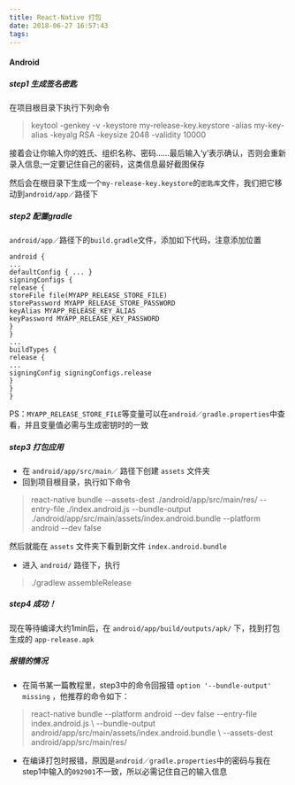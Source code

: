 ```yaml
---
title: React-Native 打包
date: 2018-06-27 16:57:43
tags:
---
```

#### Android

##### step1 生成签名密匙
在项目根目录下执行下列命令
>keytool -genkey -v -keystore my-release-key.keystore -alias my-key-alias -keyalg RSA -keysize 2048 -validity 10000

接着会让你输入你的姓氏、组织名称、密码……最后输入‘y’表示确认，否则会重新录入信息;一定要记住自己的密码，这类信息最好截图保存

然后会在根目录下生成一个`my-release-key.keystore`的`密匙库`文件，我们把它移动到`android/app／`路径下

##### step2 配置gradle
`android/app／`路径下的`build.gradle`文件，添加如下代码，注意添加位置
```
android { 
... 
defaultConfig { ... }
signingConfigs {
release {
storeFile file(MYAPP_RELEASE_STORE_FILE)
storePassword MYAPP_RELEASE_STORE_PASSWORD
keyAlias MYAPP_RELEASE_KEY_ALIAS
keyPassword MYAPP_RELEASE_KEY_PASSWORD
}
}
...
buildTypes {
release {
...
signingConfig signingConfigs.release
}
}
}
```
PS：`MYAPP_RELEASE_STORE_FILE`等变量可以在`android／gradle.properties`中查看，并且变量值必需与生成密钥时的一致

##### step3 打包应用
* 在 `android/app/src/main／` 路径下创建 `assets` 文件夹
* 回到项目根目录，执行如下命令
> react-native bundle --assets-dest ./android/app/src/main/res/ --entry-file ./index.android.js --bundle-output ./android/app/src/main/assets/index.android.bundle --platform android --dev false

然后就能在 `assets` 文件夹下看到新文件 `index.android.bundle`
* 进入 `android/` 路径下，执行
> ./gradlew assembleRelease

##### step4 成功！
现在等待编译大约1min后，在 `android/app/build/outputs/apk/` 下，找到打包生成的 `app-release.apk`
##### 报错的情况
* 在简书某一篇教程里，step3中的命令回报错 `option '--bundle-output' missing` ，他推荐的命令如下：
> react-native bundle --platform android --dev false --entry-file index.android.js \ --bundle-output android/app/src/main/assets/index.android.bundle \ --assets-dest android/app/src/main/res/

* 在编译打包时报错，原因是`android／gradle.properties`中的密码与我在step1中输入的``092901``不一致，所以必需记住自己的输入信息
